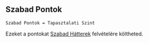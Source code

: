 ## Szabad Pontok

```
Szabad Pontok = Tapasztalati Szint 
```

Ezeket a pontokat [Szabad Hátterek](023_szabad_hatterek.md) felvételére költheted.
